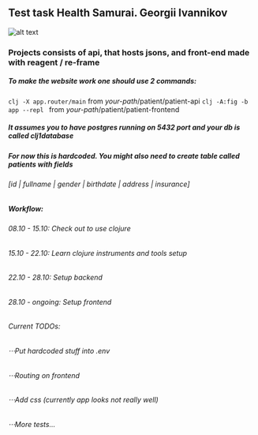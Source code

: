 ## Test task Health Samurai. Georgii Ivannikov
![alt text](https://github.com/[username]/IvannikovG/patient/master/HS-CANDIDATE-GOSHA.jpg?raw=true)
### Projects consists of api, that hosts jsons, and front-end made with reagent / re-frame

##### To make the website work one should use 2 commands:
 `clj -X app.router/main` from *your-path*/patient/patient-api
 `clj -A:fig -b app --repl ` from *your-path*/patient/patient-frontend
#####  It assumes you to have postgres running on 5432 port and your db is called clj1database
##### For now this is hardcoded. You might also need to create table called patients with fields
###### [*id* | *fullname* | *gender* | *birthdate* | *address* | *insurance*]

##### Workflow:
###### 08.10 - 15.10: Check out to use clojure
###### 15.10 - 22.10: Learn clojure instruments and tools setup
###### 22.10 - 28.10: Setup backend
###### 28.10 - ongoing: Setup frontend

###### Current TODOs: 
###### ⋅⋅⋅Put hardcoded stuff into .env
###### ⋅⋅⋅Routing on frontend
###### ⋅⋅⋅Add css (currently app looks not really well)
###### ⋅⋅⋅More tests...
